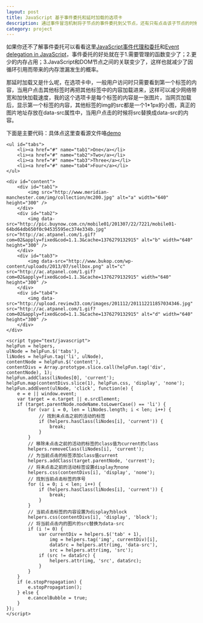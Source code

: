 ```yaml
---
layout: post
title: JavaScript 基于事件委托和延时加载的选项卡
description: 通过事件冒泡机制将子节点的事件委托到父节点，还有只有点击该子节点的时候图片才加载
category: project
---
```


如果你还不了解事件委托可以看看这里[JavaScript事件代理和委托](http://www.cnblogs.com/owenChen/archive/2013/02/18/2915521.html)和[Event delegation in JavaScript](http://www.nczonline.net/blog/2009/06/30/event-delegation-in-javascript/)，事件委托的好处就在于1.需要管理的函数变少了；2.更少的内存占用；3.JavaScript和DOM节点之间的关联变少了，这样也就减少了因循环引用而带来的内存泄漏发生的概率。

那延时加载又是什么呢，在选项卡中，一般用户访问时只需要看到第一个标签的内容，当用户点击其他标签时再把其他标签中的内容加载进来，这样可以减少网络带宽和加快加载速度，我的这个选项卡是每个标签的内容是一张图片<img>，当网页加载后，显示第一个标签的内容，其他标签的img的src都是一个1*1px的小图，真正的图片地址存放在data-src属性中，当用户点击的时候将src替换成data-src的内容。

下面是主要代码：具体点这里查看源文件咯[demo](http://cookfront.github.io/demo/javascript-tabs.html)

	<ul id="tabs">
		<li><a href="#" name="tab1">One</a></li>
		<li><a href="#" name="tab2">Two</a></li>
		<li><a href="#" name="tab3">Three</a></li>
		<li><a href="#" name="tab4">Four</a></li>    
	</ul>

	<div id="content"> 
		<div id="tab1">
			<img src="http://www.meridian-manchester.com/img/collection/mc200.jpg" alt="a" width="640" height="300" />  
		</div>
		<div id="tab2">
			<img data-src="http://pic.buynow.com.cn/mobile01/201307/22/7221/mobile01-64bd64db650f0c94535595ec374e334b.jpg" src="http://ac.atpanel.com/1.gif?com=02&apply=fixed&cod=1.1.3&cache=1376279132915" alt="b" width="640" height="300" />  
		</div>
		<div id="tab3">
			<img data-src="http://www.bukop.com/wp-content/uploads/2013/07/sellbox.png" alt="c" src="http://ac.atpanel.com/1.gif?com=02&apply=fixed&cod=1.1.3&cache=1376279132915" width="640" height="300" />  
		</div>
		<div id="tab4">
			<img data-src="http://upload.review33.com/images/201112/201112211857034346.jpg" src="http://ac.atpanel.com/1.gif?com=02&apply=fixed&cod=1.1.3&cache=1376279132915" alt="d" width="640" height="300" />     
		</div>
	</div>

	<script type="text/javascript">
	helpFun = helpers,
	ulNode = helpFun.$('tabs'),
	liNodes = helpFun.tag('li', ulNode),
	contentNode = helpFun.$('content'),
	contentDivs = Array.prototype.slice.call(helpFun.tag('div', contentNode), 1);
	helpFun.addClass(liNodes[0], 'current');
	helpFun.map(contentDivs.slice(1), helpFun.css, 'display', 'none');
	helpFun.addEvent(ulNode, 'click', function(e) {
		e = e || window.event;
		var target = e.target || e.srcElement;
		if (target.parentNode.nodeName.toLowerCase() == 'li') {
			for (var i = 0, len = liNodes.length; i < len; i++) {
				// 找到未点击之前的活动的标签
				if (helpers.hasClass(liNodes[i], 'current')) {
					break;
				}
			}
			// 移除未点击之前的活动的标签的class值为current的class
			helpers.removeClass(liNodes[i], 'current');
			// 为当前点击的标签添加class值current
			helpers.addClass(target.parentNode, 'current');
			// 将未点击之前的活动标签设置display为none
			helpers.css(contentDivs[i], 'display', 'none');
			// 找到当前点击标签的序号
			for (i = 0; i < len; i++) {
				if (helpers.hasClass(liNodes[i], 'current')) {
					break;
				}
			}
			// 当前点击标签的内容设置为display为block
			helpers.css(contentDivs[i], 'display', 'block');
			// 将当前点击内的图片的src替换为data-src
			if (i != 0) {
				var currentDiv = helpers.$('tab' + 1),
					img = helpers.tag('img', currentDiv)[i],
					dataSrc = helpers.attr(img, 'data-src'),
					src = helpers.attr(img, 'src');
				if (src != dataSrc) {
					helpers.attr(img, 'src', dataSrc);
				}
			}
		}
		if (e.stopPropagation) {
			e.stopPropagation();
		} else {
			e.cancelBubble = true;
		}
	});
	</script>